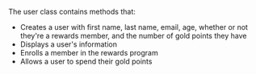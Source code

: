The user class contains methods that:
* Creates a user with first name, last name, email, age, whether or not they're a rewards member, and the number of gold points they have
* Displays a user's information
* Enrolls a member in the rewards program
* Allows a user to spend their gold points 
